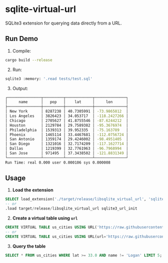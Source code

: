# sqlite-virtual-url

SQLite3 extension for querying data directly from a URL.

## Run Demo

1. Compile:

```bash
cargo build --release
```

2. Run:

```bash
sqlite3 :memory: '.read tests/test.sql'
```

3. Output:

```bash
┌───────────────┬─────────┬────────────┬──────────────┐
│     name      │   pop   │    lat     │     lon      │
├───────────────┼─────────┼────────────┼──────────────┤
│ New York      │ 8287238 │ 40.7305991 │ -73.9865812  │
│ Los Angeles   │ 3826423 │ 34.053717  │ -118.2427266 │
│ Chicago       │ 2705627 │ 41.8755546 │ -87.6244212  │
│ Houston       │ 2129784 │ 29.7589382 │ -95.3676974  │
│ Philadelphia  │ 1539313 │ 39.952335  │ -75.163789   │
│ Phoenix       │ 1465114 │ 33.4467681 │ -112.0756724 │
│ San Antonio   │ 1359174 │ 29.4246002 │ -98.4951405  │
│ San Diego     │ 1321016 │ 32.7174209 │ -117.1627714 │
│ Dallas        │ 1219399 │ 32.7761963 │ -96.7968994  │
│ San Jose      │ 971495  │ 37.3438502 │ -121.8831349 │
└───────────────┴─────────┴────────────┴──────────────┘
Run Time: real 0.000 user 0.000106 sys 0.000008
```

## Usage

1. **Load the extension**

```sql
SELECT load_extension('./target/release/libsqlite_virtual_url', 'sqlite3_url_init');
-- or
.load target/release/libsqlite_virtual_url sqlite3_url_init
```

2. **Create a virtual table using `url`**

```sql
CREATE VIRTUAL TABLE us_cities USING URL('https://raw.githubusercontent.com/plotly/datasets/refs/heads/master/2014_us_cities.csv');
-- or
CREATE VIRTUAL TABLE us_cities USING URL(url='https://raw.githubusercontent.com/plotly/datasets/refs/heads/master/2014_us_cities.csv');
```

3. **Query the table**

```sql
SELECT * FROM us_cities WHERE lat >= 33.0 AND name != 'Logan' LIMIT 5;
```
